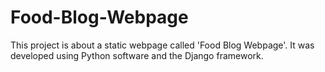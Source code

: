 # Food-Blog-Webpage
This project is about a static webpage called 'Food Blog Webpage'. It was developed using Python software and the Django framework.
